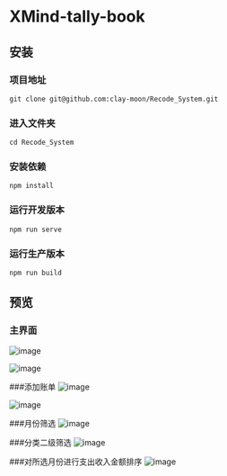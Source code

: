 # XMind-tally-book

## 安装
### 项目地址
```
git clone git@github.com:clay-moon/Recode_System.git
```
### 进入文件夹
```
cd Recode_System
```
### 安装依赖
```
npm install
```
### 运行开发版本
```
npm run serve
```
### 运行生产版本
```
npm run build
```
## 预览
### 主界面
![image](https://user-images.githubusercontent.com/90896142/160086414-6b19b42d-4a76-4cb5-83e0-aebc9f473b58.png)

![image](https://user-images.githubusercontent.com/90896142/160085809-cb40413f-8514-4859-b259-b4f56136b7b7.png)

###添加账单
![image](https://user-images.githubusercontent.com/90896142/160086337-e1a3afb4-5afe-4ab1-8d02-846634ab0664.png)

![image](https://user-images.githubusercontent.com/90896142/160086051-42e42e99-d3a1-4c1d-86d6-0304a3810050.png)

###月份筛选
![image](https://user-images.githubusercontent.com/90896142/160086219-cfaad200-a727-49db-897d-6836dfab0add.png)

###分类二级筛选
![image](https://user-images.githubusercontent.com/90896142/160086589-2fd49efa-a08c-4940-8697-08ab1be10046.png)

###对所选月份进行支出收入金额排序
![image](https://user-images.githubusercontent.com/90896142/160086672-b47e144d-02e8-4040-b3d3-f32006c1c10a.png)



